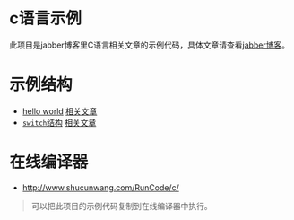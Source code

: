 # c语言示例

此项目是jabber博客里C语言相关文章的示例代码，具体文章请查看[jabber博客](http://jabber.oppophp.com)。

# 示例结构
- [hello world](/hello-world) [相关文章](http://jabber.oppophp.com/2016/09/24/c-language-hello-world/)
- [`switch`结构](/switch) [相关文章](http://jabber.oppophp.com/2016/10/05/c-language-condition-structure/)

# 在线编译器

- http://www.shucunwang.com/RunCode/c/

> 可以把此项目的示例代码复制到在线编译器中执行。
